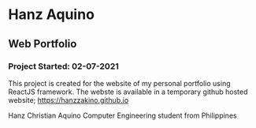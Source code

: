 # Hanz Aquino
## Web Portfolio

### Project Started: 02-07-2021

This project is created for the website of my personal portfolio using ReactJS framework. The webste is available in a temporary github hosted website; https://hanzzakino.github.io








Hanz Christian Aquino
Computer Engineering student from Philippines


